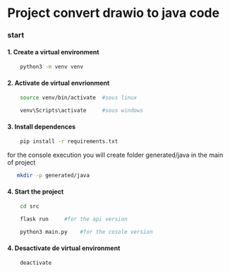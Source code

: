 # Project convert drawio to java code 

### start

#### 1. Create a virtual environment
```bash
    python3 -m venv venv
```

#### 2. Activate de virtual envrionment
```bash
    source venv/bin/activate  #sous linux

    venv\Scripts\activate     #sous windows
```

#### 3. Install dependences
```bash
    pip install -r requirements.txt 
```


for the console execution you will create folder generated/java in the main of project
```bash
   mkdir -p generated/java
```

#### 4. Start the project
```bash
    cd src

    flask run     #for the api version

    python3 main.py    #for the cosole version
```

#### 4. Desactivate de virtual environment
```bash
    deactivate
```
